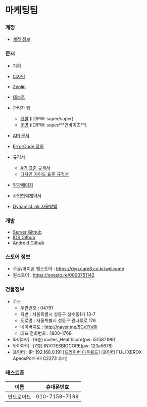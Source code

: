 # 마케팅팀

### 계정
 - [계정 정보](https://github.com/invites-healthcare/TDNA-DOC/blob/master/%EA%B3%84%EC%A0%95%EC%A0%95%EB%B3%B4.md)

### 문서
 - [기획](https://github.com/invites-healthcare/TDNA-DOC/tree/master/%EA%B8%B0%ED%9A%8D)
 - [디자인](https://github.com/invites-healthcare/TDNA-DOC/blob/master/%EB%94%94%EC%9E%90%EC%9D%B8/readme.md)
 - [Zeplin](https://app.zeplin.io/organization/5ff539850342a867a75ecbc3/projects?pid=5ea7cf78df268624317a81e9)
 - [테스트](https://github.com/invites-healthcare/TDNA-DOC/blob/master/%ED%85%8C%EC%8A%A4%ED%8A%B8.md)

 - 관리자 웹 
   - [개발](http://49.50.162.235:8083/login) (ID/PW: super/super) 
   - [운영](https://admin.care8.co.kr:8083/login?logout) (ID/PW: super/\*\*인바이츠**)
   
 - [API 문서](http://49.50.162.235:8081/swagger-ui.html)
 - [ErrorCode 정의](https://docs.google.com/spreadsheets/d/1v4_s2T3wOtwkHX19lHnBhSZ-_rsnMe5BKczQK-uJ7aQ/edit#gid=0)

 - 규격서
   - [API 표준 규격서](https://github.com/invites-healthcare/invites/blob/master/API%EA%B7%9C%EA%B2%A9%EC%84%9C.md)
   - [디자인 가이드 표준 규격서](https://github.com/muabe/Minor-League/blob/master/docs/comm/%EB%94%94%EC%9E%90%EC%9D%B8%EA%B0%80%EC%9D%B4%EB%93%9C.md)

 - [약관페이지](https://github.com/invites-healthcare/TDNA-DOC/tree/master/%E1%84%8B%E1%85%A3%E1%86%A8%E1%84%80%E1%85%AA%E1%86%AB%E1%84%91%E1%85%A6%E1%84%8B%E1%85%B5%E1%84%8C%E1%85%B5)
 
 - [사업협력계약서 ](https://github.com/invites-healthcare/TDNA-DOC/blob/master/%ED%8C%8C%EC%9D%BC/Care8DNA_%E1%84%89%E1%85%A1%E1%84%8B%E1%85%A5%E1%86%B8%E1%84%92%E1%85%A7%E1%86%B8%E1%84%85%E1%85%A7%E1%86%A8%E1%84%80%E1%85%A8%E1%84%8B%E1%85%A3%E1%86%A8.pdf)
 
 - [DynamicLink 사용방법](https://github.com/invites-healthcare/TDNA-DOC/blob/master/DynamicLink/DynamicLink%EC%82%AC%EC%9A%A9%EB%B0%A9%EB%B2%95.md)
 
### 개발
  - [Server Github](https://github.com/invites-healthcare/TDNA-server) 
  - [IOS Github](https://github.com/invites-healthcare/TDNA-ios) 
  - [Android Github](https://github.com/invites-healthcare/TDNA-android)

### 스토어 정보
  - 구글/아이폰 앱스토어 : https://dyn.care8.co.kr/welcome
  - 원스토어 : https://onesto.re/0000751142

### 건물정보
 - 주소
   - 우편번호 : 04791
   - 지번 : 서울특별시 성동구 성수동1가 13-7
   - 도로명 : 서울특별시 성동구 광나루로 176
   - 네이버지도 : http://naver.me/5Cx1YyRl
   - 대표 전화번호 : 1800-1768
 - 와이파이 : (6층) invites_Healthcare(pw: i51587199)
 - 와아파이 : (7층) INVITESBIOCORE(pw: 123a5678)
 - 프린터 : IP: 192.168.0.191 [[드라이버 다운로드]](http://onlinesupport.fujixerox.com/setupDriverForm.do?ctry_code=KR&lang_code=ko&d_lang=ko&pid=AP7C2273)
         (프린터 FUJI XEROX ApeosPort-Vll C2273 추가)

### 테스트폰 
   이름 | 휴대폰번호
   :---: | :---:
   안드로이드 | 010-7159-7199
